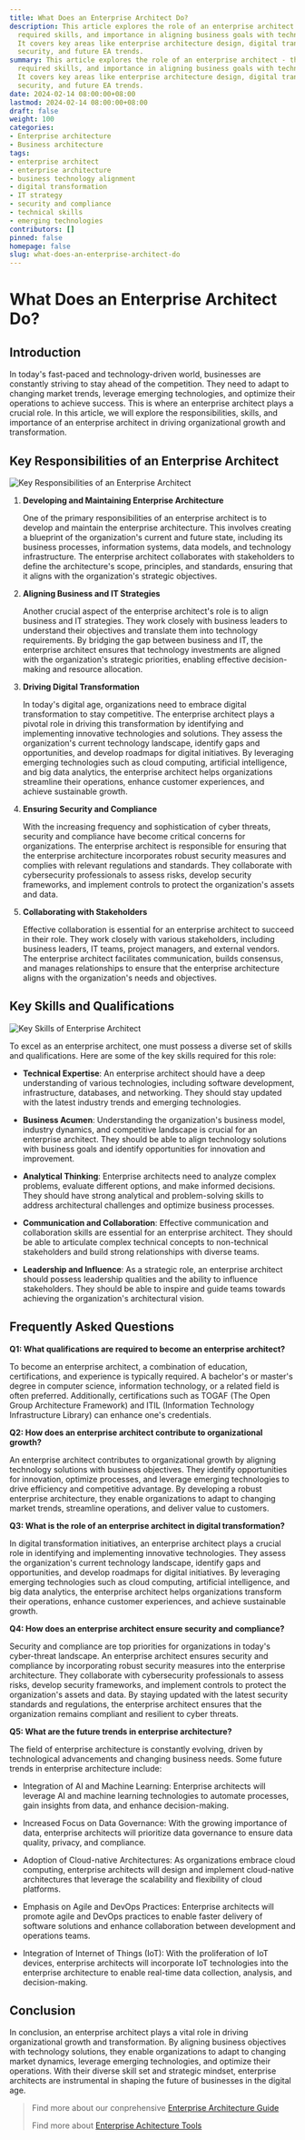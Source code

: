 ```yaml
---
title: What Does an Enterprise Architect Do?
description: This article explores the role of an enterprise architect - their responsibilities,
  required skills, and importance in aligning business goals with technology solutions.
  It covers key areas like enterprise architecture design, digital transformation,
  security, and future EA trends.
summary: This article explores the role of an enterprise architect - their responsibilities,
  required skills, and importance in aligning business goals with technology solutions.
  It covers key areas like enterprise architecture design, digital transformation,
  security, and future EA trends.
date: 2024-02-14 08:00:00+08:00
lastmod: 2024-02-14 08:00:00+08:00
draft: false
weight: 100
categories:
- Enterprise architecture
- Business architecture
tags:
- enterprise architect
- enterprise architecture
- business technology alignment
- digital transformation
- IT strategy
- security and compliance
- technical skills
- emerging technologies
contributors: []
pinned: false
homepage: false
slug: what-does-an-enterprise-architect-do
---
```



# What Does an Enterprise Architect Do?

## Introduction

In today's fast-paced and technology-driven world, businesses are constantly striving to stay ahead of the competition. They need to adapt to changing market trends, leverage emerging technologies, and optimize their operations to achieve success. This is where an enterprise architect plays a crucial role. In this article, we will explore the responsibilities, skills, and importance of an enterprise architect in driving organizational growth and transformation.

## Key Responsibilities of an Enterprise Architect

![Key Responsibilities of an Enterprise Architect](https://cdn.sa.net/2024/02/12/tG4KcPMEWb3phsy.png)

1. **Developing and Maintaining Enterprise Architecture**

   One of the primary responsibilities of an enterprise architect is to develop and maintain the enterprise architecture. This involves creating a blueprint of the organization's current and future state, including its business processes, information systems, data models, and technology infrastructure. The enterprise architect collaborates with stakeholders to define the architecture's scope, principles, and standards, ensuring that it aligns with the organization's strategic objectives.

2. **Aligning Business and IT Strategies**

   Another crucial aspect of the enterprise architect's role is to align business and IT strategies. They work closely with business leaders to understand their objectives and translate them into technology requirements. By bridging the gap between business and IT, the enterprise architect ensures that technology investments are aligned with the organization's strategic priorities, enabling effective decision-making and resource allocation.
   
3. **Driving Digital Transformation**

   In today's digital age, organizations need to embrace digital transformation to stay competitive. The enterprise architect plays a pivotal role in driving this transformation by identifying and implementing innovative technologies and solutions. They assess the organization's current technology landscape, identify gaps and opportunities, and develop roadmaps for digital initiatives. By leveraging emerging technologies such as cloud computing, artificial intelligence, and big data analytics, the enterprise architect helps organizations streamline their operations, enhance customer experiences, and achieve sustainable growth.

4. **Ensuring Security and Compliance**

   With the increasing frequency and sophistication of cyber threats, security and compliance have become critical concerns for organizations. The enterprise architect is responsible for ensuring that the enterprise architecture incorporates robust security measures and complies with relevant regulations and standards. They collaborate with cybersecurity professionals to assess risks, develop security frameworks, and implement controls to protect the organization's assets and data.

5. **Collaborating with Stakeholders**

   Effective collaboration is essential for an enterprise architect to succeed in their role. They work closely with various stakeholders, including business leaders, IT teams, project managers, and external vendors. The enterprise architect facilitates communication, builds consensus, and manages relationships to ensure that the enterprise architecture aligns with the organization's needs and objectives.

## Key Skills and Qualifications

![Key Skills of Enterprise Architect](https://cdn.sa.net/2024/02/12/yxnItaPoOB9phG4.png)

To excel as an enterprise architect, one must possess a diverse set of skills and qualifications. Here are some of the key skills required for this role:

- **Technical Expertise**: An enterprise architect should have a deep understanding of various technologies, including software development, infrastructure, databases, and networking. They should stay updated with the latest industry trends and emerging technologies.

- **Business Acumen**: Understanding the organization's business model, industry dynamics, and competitive landscape is crucial for an enterprise architect. They should be able to align technology solutions with business goals and identify opportunities for innovation and improvement.

- **Analytical Thinking**: Enterprise architects need to analyze complex problems, evaluate different options, and make informed decisions. They should have strong analytical and problem-solving skills to address architectural challenges and optimize business processes. 

- **Communication and Collaboration**: Effective communication and collaboration skills are essential for an enterprise architect. They should be able to articulate complex technical concepts to non-technical stakeholders and build strong relationships with diverse teams.

- **Leadership and Influence**: As a strategic role, an enterprise architect should possess leadership qualities and the ability to influence stakeholders. They should be able to inspire and guide teams towards achieving the organization's architectural vision.

## Frequently Asked Questions

**Q1: What qualifications are required to become an enterprise architect?**

To become an enterprise architect, a combination of education, certifications, and experience is typically required. A bachelor's or master's degree in computer science, information technology, or a related field is often preferred. Additionally, certifications such as TOGAF (The Open Group Architecture Framework) and ITIL (Information Technology Infrastructure Library) can enhance one's credentials.

**Q2: How does an enterprise architect contribute to organizational growth?**

An enterprise architect contributes to organizational growth by aligning technology solutions with business objectives. They identify opportunities for innovation, optimize processes, and leverage emerging technologies to drive efficiency and competitive advantage. By developing a robust enterprise architecture, they enable organizations to adapt to changing market trends, streamline operations, and deliver value to customers.

**Q3: What is the role of an enterprise architect in digital transformation?**

In digital transformation initiatives, an enterprise architect plays a crucial role in identifying and implementing innovative technologies. They assess the organization's current technology landscape, identify gaps and opportunities, and develop roadmaps for digital initiatives. By leveraging emerging technologies such as cloud computing, artificial intelligence, and big data analytics, the enterprise architect helps organizations transform their operations, enhance customer experiences, and achieve sustainable growth.

**Q4: How does an enterprise architect ensure security and compliance?** 

Security and compliance are top priorities for organizations in today's cyber-threat landscape. An enterprise architect ensures security and compliance by incorporating robust security measures into the enterprise architecture. They collaborate with cybersecurity professionals to assess risks, develop security frameworks, and implement controls to protect the organization's assets and data. By staying updated with the latest security standards and regulations, the enterprise architect ensures that the organization remains compliant and resilient to cyber threats.

**Q5: What are the future trends in enterprise architecture?**

The field of enterprise architecture is constantly evolving, driven by technological advancements and changing business needs. Some future trends in enterprise architecture include:

- Integration of AI and Machine Learning: Enterprise architects will leverage AI and machine learning technologies to automate processes, gain insights from data, and enhance decision-making.

- Increased Focus on Data Governance: With the growing importance of data, enterprise architects will prioritize data governance to ensure data quality, privacy, and compliance.

- Adoption of Cloud-native Architectures: As organizations embrace cloud computing, enterprise architects will design and implement cloud-native architectures that leverage the scalability and flexibility of cloud platforms. 

- Emphasis on Agile and DevOps Practices: Enterprise architects will promote agile and DevOps practices to enable faster delivery of software solutions and enhance collaboration between development and operations teams.

- Integration of Internet of Things (IoT): With the proliferation of IoT devices, enterprise architects will incorporate IoT technologies into the enterprise architecture to enable real-time data collection, analysis, and decision-making.

## Conclusion

In conclusion, an enterprise architect plays a vital role in driving organizational growth and transformation. By aligning business objectives with technology solutions, they enable organizations to adapt to changing market dynamics, leverage emerging technologies, and optimize their operations. With their diverse skill set and strategic mindset, enterprise architects are instrumental in shaping the future of businesses in the digital age.

> Find more about our conprehensive [Enterprise Architecture Guide](/docs/ultimate-guides/chapter-1.1-introduction-of-enterprise-architecture/)
>
> Find more about [Enterprise Achitecture Tools](/docs/software-tools/)